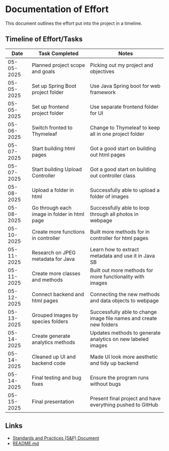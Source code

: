 # Documentation of Effort
This document outlines the effort put into the project in a timeline.


## Timeline of Effort/Tasks
| Date       | Task Completed                                           | Notes
|------------|----------------------------------------------------------|--------------------------------------------------------------------|
| 05-05-2025 | Planned project scope and goals                          | Picking out my project and objectives                              |
| 05-05-2025 | Set up Spring Boot project folder                        | Use Java Spring boot for web framework                             |
| 05-05-2025 | Set up frontend project folder                           | Use separate frontend folder for UI                                |
| 05-06-2025 | Switch fronted to Thymeleaf                              | Change to Thymeleaf to keep all in one project folder              |
| 05-07-2025 | Start building html pages                                | Got a good start on building out html pages                        |
| 05-07-2025 | Start building Upload Controller                         | Got a good start on building out controller class                  |
| 05-08-2025 | Upload a folder in html                                  | Successfully able to upload a folder of images                     |
| 05-08-2025 | Go through each image in folder in html page             | Successfully able to loop through all photos in webpage            |
| 05-10-2025 | Create more functions in controller                      | Built more methods for in controller for html pages                |
| 05-11-2025 | Research on JPEG metadata for Java                       | Learn how to extract metadata and use it in Java SB                |
| 05-11-2025 | Create more classes and methods                          | Built out more methods for more functionality with images          |
| 05-12-2025 | Connect backend and html pages                           | Connecting the new methods and data objects to webpage             |
| 05-13-2025 | Grouped images by species folders                        | Successfully able to change image file names and create new folders|
| 05-14-2025 | Create generate analytics methods                        | Updates methods to generate analytics on new labeled images        |
| 05-14-2025 | Cleaned up UI and backend code                           | Made UI look more aesthetic and tidy up backend                    |
| 05-14-2025 | Final testing and bug fixes                              | Ensure the program runs without bugs                               |
| 05-15-2025 | Final presentation                                       | Present final project and have everything pushed to GitHub         |


## Links
* [Standards and Practices (S&P) Document](https://github.com/gabegalindo24/CYBR_408_Final_Project/blob/main/docs/S%26P.md)
* [README.md](https://github.com/gabegalindo24/CYBR_408_Final_Project/blob/main/README.md)
